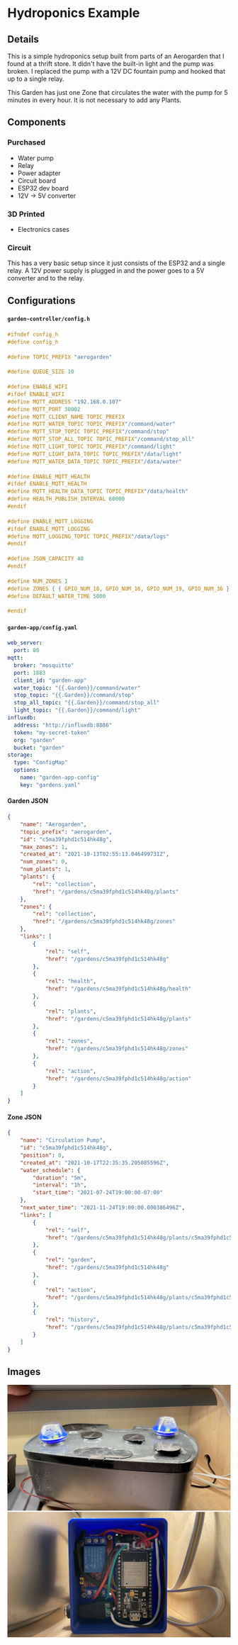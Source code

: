 # Hydroponics Example

## Details
This is a simple hydroponics setup built from parts of an Aerogarden that I found at a thrift store. It didn't have the built-in light and the pump was broken. I replaced the pump with a 12V DC fountain pump and hooked that up to a single relay.

This Garden has just one Zone that circulates the water with the pump for 5 minutes in every hour. It is not necessary to add any Plants.

## Components

### Purchased
- Water pump
- Relay
- Power adapter
- Circuit board
- ESP32 dev board
- 12V -> 5V converter

### 3D Printed
- Electronics cases

### Circuit
This has a very basic setup since it just consists of the ESP32 and a single relay. A 12V power supply is plugged in and the power goes to a 5V converter and to the relay.

## Configurations
<!-- tabs:start -->
#### **`garden-controller/config.h`**
```c
#ifndef config_h
#define config_h

#define TOPIC_PREFIX "aerogarden"

#define QUEUE_SIZE 10

#define ENABLE_WIFI
#ifdef ENABLE_WIFI
#define MQTT_ADDRESS "192.168.0.107"
#define MQTT_PORT 30002
#define MQTT_CLIENT_NAME TOPIC_PREFIX
#define MQTT_WATER_TOPIC TOPIC_PREFIX"/command/water"
#define MQTT_STOP_TOPIC TOPIC_PREFIX"/command/stop"
#define MQTT_STOP_ALL_TOPIC TOPIC_PREFIX"/command/stop_all"
#define MQTT_LIGHT_TOPIC TOPIC_PREFIX"/command/light"
#define MQTT_LIGHT_DATA_TOPIC TOPIC_PREFIX"/data/light"
#define MQTT_WATER_DATA_TOPIC TOPIC_PREFIX"/data/water"

#define ENABLE_MQTT_HEALTH
#ifdef ENABLE_MQTT_HEALTH
#define MQTT_HEALTH_DATA_TOPIC TOPIC_PREFIX"/data/health"
#define HEALTH_PUBLISH_INTERVAL 60000
#endif

#define ENABLE_MQTT_LOGGING
#ifdef ENABLE_MQTT_LOGGING
#define MQTT_LOGGING_TOPIC TOPIC_PREFIX"/data/logs"
#endif

#define JSON_CAPACITY 48
#endif

#define NUM_ZONES 1
#define ZONES { { GPIO_NUM_18, GPIO_NUM_16, GPIO_NUM_19, GPIO_NUM_36 } }
#define DEFAULT_WATER_TIME 5000

#endif
```

#### **`garden-app/config.yaml`**
```yaml
web_server:
  port: 80
mqtt:
  broker: "mosquitto"
  port: 1883
  client_id: "garden-app"
  water_topic: "{{.Garden}}/command/water"
  stop_topic: "{{.Garden}}/command/stop"
  stop_all_topic: "{{.Garden}}/command/stop_all"
  light_topic: "{{.Garden}}/command/light"
influxdb:
  address: "http://influxdb:8086"
  token: "my-secret-token"
  org: "garden"
  bucket: "garden"
storage:
  type: "ConfigMap"
  options:
    name: "garden-app-config"
    key: "gardens.yaml"
```

#### **Garden JSON**
```json
{
    "name": "Aerogarden",
    "topic_prefix": "aerogarden",
    "id": "c5ma39fphd1c514hk48g",
    "max_zones": 1,
    "created_at": "2021-10-13T02:55:13.046499731Z",
    "num_zones": 0,
    "num_plants": 1,
    "plants": {
        "rel": "collection",
        "href": "/gardens/c5ma39fphd1c514hk48g/plants"
    },
    "zones": {
		"rel": "collection",
		"href": "/gardens/c5ma39fphd1c514hk48g/zones"
	},
    "links": [
        {
            "rel": "self",
            "href": "/gardens/c5ma39fphd1c514hk48g"
        },
        {
            "rel": "health",
            "href": "/gardens/c5ma39fphd1c514hk48g/health"
        },
        {
            "rel": "plants",
            "href": "/gardens/c5ma39fphd1c514hk48g/plants"
        },
        {
			"rel": "zones",
			"href": "/gardens/c5ma39fphd1c514hk48g/zones"
		},
        {
            "rel": "action",
            "href": "/gardens/c5ma39fphd1c514hk48g/action"
        }
    ]
}
```

#### **Zone JSON**
```json
{
    "name": "Circulation Pump",
    "id": "c5ma39fphd1c514hk48g",
    "position": 0,
    "created_at": "2021-10-17T22:35:35.205085596Z",
    "water_schedule": {
        "duration": "5m",
        "interval": "1h",
        "start_time": "2021-07-24T19:00:00-07:00"
    },
    "next_water_time": "2021-11-24T19:00:00.000386496Z",
    "links": [
        {
            "rel": "self",
            "href": "/gardens/c5ma39fphd1c514hk48g/plants/c5ma39fphd1c514hk48g"
        },
        {
            "rel": "garden",
            "href": "/gardens/c5ma39fphd1c514hk48g"
        },
        {
            "rel": "action",
            "href": "/gardens/c5ma39fphd1c514hk48g/plants/c5ma39fphd1c514hk48g/action"
        },
        {
            "rel": "history",
            "href": "/gardens/c5ma39fphd1c514hk48g/plants/c5ma39fphd1c514hk48g/history"
        }
    ]
}
```
<!-- tabs:end -->

## Images
![Aerogarden](_images/hydroponics_example/aerogarden.jpeg)
![Electronics](_images/hydroponics_example/electronics.jpeg)
